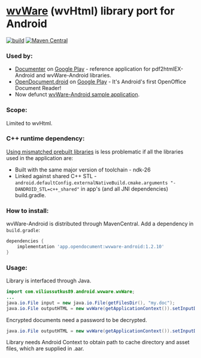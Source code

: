 # [wvWare](http://wvware.sourceforge.net/) (wvHtml) library port for Android

[![build](https://github.com/app.opendocument/wvWare-Android/actions/workflows/build.yml/badge.svg)](https://github.com/ViliusSutkus89/wvWare-Android/actions/workflows/build.yml)
[![Maven Central](https://img.shields.io/maven-central/v/app.opendocument/wvware-android.svg?label=Maven%20Central)](https://search.maven.org/search?q=g:com.viliussutkus89%20AND%20a:wvware-android)

### Used by:
- [Documenter](https://github.com/ViliusSutkus89/Documenter) on [Google Play](https://play.google.com/store/apps/details?id=com.viliussutkus89.documenter) - reference application for pdf2htmlEX-Android and wvWare-Android libraries.
- [OpenDocument.droid](https://github.com/opendocument-app/OpenDocument.droid) on [Google Play](https://play.google.com/store/apps/details?id=at.tomtasche.reader) - It's Android's first OpenOffice Document Reader!
- Now defunct [wvWare-Android sample application](https://github.com/ViliusSutkus89/wvWare-Android/tree/v1.2.7/application).

### Scope:
Limited to wvHtml.

### C++ runtime dependency:
[Using mismatched prebuilt libraries](https://developer.android.com/ndk/guides/common-problems#using_mismatched_prebuilt_libraries) is less problematic if all the libraries used in the application are:
* Built with the same major version of toolchain - ndk-26
* Linked against shared C++ STL - `android.defaultConfig.externalNativeBuild.cmake.arguments "-DANDROID_STL=c++_shared"` in app's (and all JNI dependencies) build.gradle.

### How to install:
wvWare-Android is distributed through MavenCentral. Add a dependency in `build.gradle`:
```gradle
dependencies {
    implementation 'app.opendocument:wvware-android:1.2.10'
}
```

### Usage:
Library is interfaced through Java.
```Java
import com.viliussutkus89.android.wvware.wvWare;
...
java.io.File input = new java.io.File(getFilesDir(), "my.doc");
java.io.File outputHTML = new wvWare(getApplicationContext()).setInputDOC(input).convert();
```

Encrypted documents need a password to be decrypted.

```Java
java.io.File outputHTML = new wvWare(getApplicationContext()).setInputDOC(input).setPassword("password").convert();
```

Library needs Android Context to obtain path to cache directory and asset files, which are supplied in .aar.
